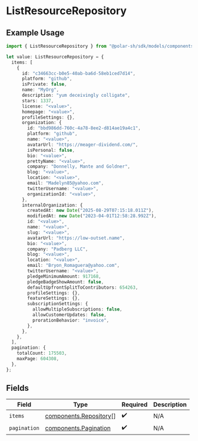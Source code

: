 # ListResourceRepository

## Example Usage

```typescript
import { ListResourceRepository } from "@polar-sh/sdk/models/components/listresourcerepository.js";

let value: ListResourceRepository = {
  items: [
    {
      id: "c34663cc-b0e5-40ab-ba6d-58eb1ced7d14",
      platform: "github",
      isPrivate: false,
      name: "MyOrg",
      description: "yum deceivingly colligate",
      stars: 1337,
      license: "<value>",
      homepage: "<value>",
      profileSettings: {},
      organization: {
        id: "bbd986dd-760c-4a78-8ee2-d814ae19a4c1",
        platform: "github",
        name: "<value>",
        avatarUrl: "https://meager-dividend.com/",
        isPersonal: false,
        bio: "<value>",
        prettyName: "<value>",
        company: "Donnelly, Mante and Goldner",
        blog: "<value>",
        location: "<value>",
        email: "Madelyn85@yahoo.com",
        twitterUsername: "<value>",
        organizationId: "<value>",
      },
      internalOrganization: {
        createdAt: new Date("2025-08-29T07:15:18.011Z"),
        modifiedAt: new Date("2023-04-01T12:58:28.992Z"),
        id: "<value>",
        name: "<value>",
        slug: "<value>",
        avatarUrl: "https://low-outset.name",
        bio: "<value>",
        company: "Padberg LLC",
        blog: "<value>",
        location: "<value>",
        email: "Bryon_Romaguera@yahoo.com",
        twitterUsername: "<value>",
        pledgeMinimumAmount: 917168,
        pledgeBadgeShowAmount: false,
        defaultUpfrontSplitToContributors: 654263,
        profileSettings: {},
        featureSettings: {},
        subscriptionSettings: {
          allowMultipleSubscriptions: false,
          allowCustomerUpdates: false,
          prorationBehavior: "invoice",
        },
      },
    },
  ],
  pagination: {
    totalCount: 175503,
    maxPage: 604308,
  },
};
```

## Fields

| Field                                                            | Type                                                             | Required                                                         | Description                                                      |
| ---------------------------------------------------------------- | ---------------------------------------------------------------- | ---------------------------------------------------------------- | ---------------------------------------------------------------- |
| `items`                                                          | [components.Repository](../../models/components/repository.md)[] | :heavy_check_mark:                                               | N/A                                                              |
| `pagination`                                                     | [components.Pagination](../../models/components/pagination.md)   | :heavy_check_mark:                                               | N/A                                                              |